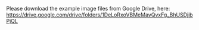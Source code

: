 Please download the example image files from Google Drive, here: https://drive.google.com/drive/folders/1DeLoRxoVBMeMavQvxFg_BhUSDjibPjQL

